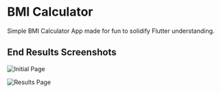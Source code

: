 # BMI Calculator

Simple BMI Calculator App made for fun to solidify Flutter understanding.

## End Results Screenshots

![Initial Page](https://github.com/londonappbrewery/Images/blob/master/AppBreweryBanner.png)

![Results Page](https://github.com/londonappbrewery/Images/blob/master/AppBreweryBanner.png)
